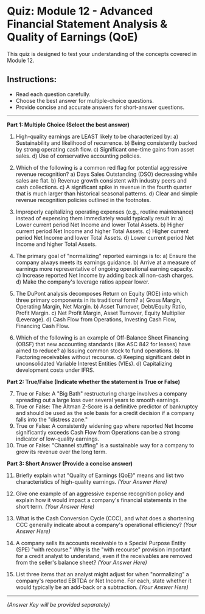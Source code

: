 # Quiz: Module 12 - Advanced Financial Statement Analysis & Quality of Earnings (QoE)

This quiz is designed to test your understanding of the concepts covered in Module 12.

## Instructions:
*   Read each question carefully.
*   Choose the best answer for multiple-choice questions.
*   Provide concise and accurate answers for short-answer questions.

---

**Part 1: Multiple Choice (Select the best answer)**

1.  High-quality earnings are LEAST likely to be characterized by:
    a)  Sustainability and likelihood of recurrence.
    b)  Being consistently backed by strong operating cash flow.
    c)  Significant one-time gains from asset sales.
    d)  Use of conservative accounting policies.

2.  Which of the following is a common red flag for potential aggressive revenue recognition?
    a)  Days Sales Outstanding (DSO) decreasing while sales are flat.
    b)  Revenue growth consistent with industry peers and cash collections.
    c)  A significant spike in revenue in the fourth quarter that is much larger than historical seasonal patterns.
    d)  Clear and simple revenue recognition policies outlined in the footnotes.

3.  Improperly capitalizing operating expenses (e.g., routine maintenance) instead of expensing them immediately would typically result in:
    a)  Lower current period Net Income and lower Total Assets.
    b)  Higher current period Net Income and higher Total Assets.
    c)  Higher current period Net Income and lower Total Assets.
    d)  Lower current period Net Income and higher Total Assets.

4.  The primary goal of "normalizing" reported earnings is to:
    a)  Ensure the company always meets its earnings guidance.
    b)  Arrive at a measure of earnings more representative of ongoing operational earning capacity.
    c)  Increase reported Net Income by adding back all non-cash charges.
    d)  Make the company's leverage ratios appear lower.

5.  The DuPont analysis decomposes Return on Equity (ROE) into which three primary components in its traditional form?
    a)  Gross Margin, Operating Margin, Net Margin.
    b)  Asset Turnover, Debt/Equity Ratio, Profit Margin.
    c)  Net Profit Margin, Asset Turnover, Equity Multiplier (Leverage).
    d)  Cash Flow from Operations, Investing Cash Flow, Financing Cash Flow.

6.  Which of the following is an example of Off-Balance Sheet Financing (OBSF) that new accounting standards (like ASC 842 for leases) have aimed to reduce?
    a)  Issuing common stock to fund operations.
    b)  Factoring receivables without recourse.
    c)  Keeping significant debt in unconsolidated Variable Interest Entities (VIEs).
    d)  Capitalizing development costs under IFRS.

**Part 2: True/False (Indicate whether the statement is True or False)**

7.  True or False: A "Big Bath" restructuring charge involves a company spreading out a large loss over several years to smooth earnings.
8.  True or False: The Altman Z-Score is a definitive predictor of bankruptcy and should be used as the sole basis for a credit decision if a company falls into the "distress zone."
9.  True or False: A consistently widening gap where reported Net Income significantly exceeds Cash Flow from Operations can be a strong indicator of low-quality earnings.
10. True or False: "Channel stuffing" is a sustainable way for a company to grow its revenue over the long term.

**Part 3: Short Answer (Provide a concise answer)**

11. Briefly explain what "Quality of Earnings (QoE)" means and list two characteristics of high-quality earnings.
    *(Your Answer Here)*

12. Give one example of an aggressive expense recognition policy and explain how it would impact a company's financial statements in the short term.
    *(Your Answer Here)*

13. What is the Cash Conversion Cycle (CCC), and what does a shortening CCC generally indicate about a company's operational efficiency?
    *(Your Answer Here)*

14. A company sells its accounts receivable to a Special Purpose Entity (SPE) "with recourse." Why is the "with recourse" provision important for a credit analyst to understand, even if the receivables are removed from the seller's balance sheet?
    *(Your Answer Here)*

15. List three items that an analyst might adjust for when "normalizing" a company's reported EBITDA or Net Income. For each, state whether it would typically be an add-back or a subtraction.
    *(Your Answer Here)*

---

*(Answer Key will be provided separately)*
